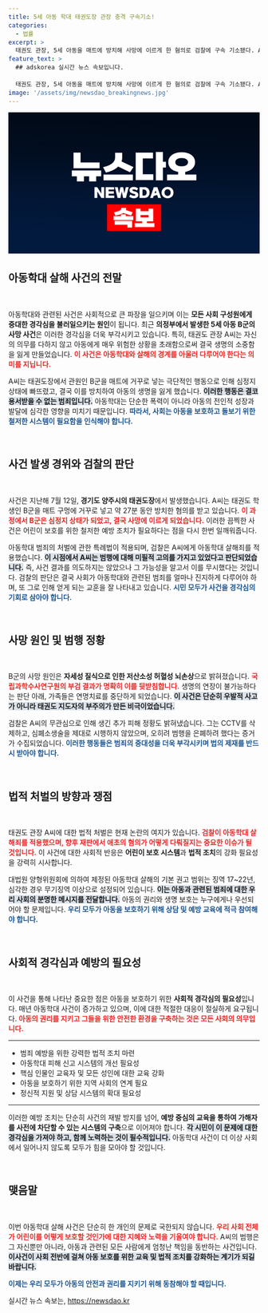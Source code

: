 ```yaml
---
title: 5세 아동 학대 태권도장 관장 충격 구속기소!
categories:
  - 법률
excerpt: >
  태권도 관장, 5세 아동을 매트에 방치해 사망에 이르게 한 혐의로 검찰에 구속 기소됐다. A씨는 고의성을 부인했지만, 검찰은 미필적 고의가 있다고 판단해 아동학대 살해죄를 적용했다. 가능성 있는 무기징역형에 직면한 A씨의 사건, 과연 어떤 결론이 날까?
feature_text: >
  ## adskorea 실시간 뉴스 속보입니다.

  태권도 관장, 5세 아동을 매트에 방치해 사망에 이르게 한 혐의로 검찰에 구속 기소됐다. A씨는 고의성을 부인했지만, 검찰은 미필적 고의가 있다고 판단해 아동학대 살해죄를 적용했다. 가능성 있는 무기징역형에 직면한 A씨의 사건, 과연 어떤 결론이 날까?
image: '/assets/img/newsdao_breakingnews.jpg'
---
```


<p><img src="/assets/img/newsdao_breakingnews.jpg" alt="adskorea 속보" /></p>

<h2 data-ke-size="size26">아동학대 살해 사건의 전말</h2>

<p data-ke-size="size16">&nbsp;</p>

<p>아동학대와 관련된 사건은 사회적으로 큰 파장을 일으키며 이는 <strong>모든 사회 구성원에게 중대한 경각심을 불러일으키는 원인</strong>이 됩니다. 최근 <strong>의정부에서 발생한 5세 아동 B군의 사망 사건</strong>은 이러한 경각심을 더욱 부각시키고 있습니다. 특히, 태권도 관장 A씨는 자신의 의무를 다하지 않고 아동에게 매우 위험한 상황을 초래함으로써 결국 생명의 소중함을 잃게 만들었습니다. <b><span style="color: #ee2323;">이 사건은 아동학대와 살해의 경계를 아울러 다루어야 한다는 의미를 지닙니다.</span></b></p>

<p>A씨는 태권도장에서 관원인 B군을 매트에 거꾸로 넣는 극단적인 행동으로 인해 심정지 상태에 빠뜨렸고, 결국 이를 방치하여 아동의 생명을 잃게 했습니다. <b><span style="background-color: #21538527;">이러한 행동은 결코 용서받을 수 없는 범죄입니다.</span></b> 아동학대는 단순한 폭력이 아니라 아동의 전인적 성장과 발달에 심각한 영향을 미치기 때문입니다. <b><span style="color: #1a5490;">따라서, 사회는 아동을 보호하고 돌보기 위한 철저한 시스템이 필요함을 인식해야 합니다.</span></b></p>

<p data-ke-size="size16">&nbsp;</p>

<h2 data-ke-size="size26">사건 발생 경위와 검찰의 판단</h2>

<p data-ke-size="size16">&nbsp;</p>

<p>사건은 지난해 7월 12일, <strong>경기도 양주시의 태권도장</strong>에서 발생했습니다. A씨는 태권도 학생인 B군을 매트 구멍에 거꾸로 넣고 약 27분 동안 방치한 혐의를 받고 있습니다. <b><span style="color: #ee2323;">이 과정에서 B군은 심정지 상태가 되었고, 결국 사망에 이르게 되었습니다.</span></b> 이러한 끔찍한 사건은 어린이 보호를 위한 철저한 예방 조치가 필요하다는 점을 다시 한번 일깨워줍니다. </p>

<p>아동학대 범죄의 처벌에 관한 특례법이 적용되며, 검찰은 A씨에게 아동학대 살해죄를 적용했습니다. <b><span style="background-color: #21538527;">이 시점에서 A씨는 범행에 대해 미필적 고의를 가지고 있었다고 판단되었습니다.</span></b> 즉, 사건 결과를 의도하지는 않았으나 그 가능성을 알고서 이를 무시했다는 것입니다. 검찰의 판단은 결국 사회가 아동학대와 관련된 범죄를 얼마나 진지하게 다루어야 하며, 또 그로 인해 얻게 되는 교훈을 잘 나타내고 있습니다. <b><span style="color: #1a5490;">시민 모두가 사건을 경각심의 기회로 삼아야 합니다.</span></b></p>

<p data-ke-size="size16">&nbsp;</p>

<h2 data-ke-size="size26">사망 원인 및 범행 정황</h2>

<p data-ke-size="size16">&nbsp;</p>

<p>B군의 사망 원인은 <strong>자세성 질식으로 인한 저산소성 허혈성 뇌손상</strong>으로 밝혀졌습니다. <b><span style="color: #ee2323;">국립과학수사연구원의 부검 결과가 명확히 이를 뒷받침합니다.</span></b> 생명의 연장이 불가능하다는 판단 아래, 가족들은 연명치료를 중단하게 되었습니다. <b><span style="background-color: #21538527;">이 사건은 단순히 우발적 사고가 아니라 태권도 지도자의 부주의가 만든 비극이었습니다.</span></b> </p>

<p>검찰은 A씨의 무관심으로 인해 생긴 추가 피해 정황도 밝혀냈습니다. 그는 CCTV를 삭제하고, 심폐소생술을 제대로 시행하지 않았으며, 오히려 범행을 은폐하려 했다는 증거가 수집되었습니다. <b><span style="color: #1a5490;">이러한 행동들은 범죄의 중대성을 더욱 부각시키며 법의 제재를 반드시 받아야 합니다.</span></b></p>

<p data-ke-size="size16">&nbsp;</p>

<h2 data-ke-size="size26">법적 처벌의 방향과 쟁점</h2>

<p data-ke-size="size16">&nbsp;</p>

<p>태권도 관장 A씨에 대한 법적 처벌은 현재 논란의 여지가 있습니다. <b><span style="color: #ee2323;">검찰이 아동학대 살해죄를 적용했으며, 향후 재판에서 애초의 혐의가 어떻게 다뤄질지는 중요한 이슈가 될 것입니다.</span></b> 이 사건에 대한 사회적 반응은 <strong>어린이 보호 시스템</strong>과 <strong>법적 조치</strong>의 강화 필요성을 강력히 시사합니다. </p>

<p>대법원 양형위원회에 의하여 제정된 아동학대 살해의 기본 권고 범위는 징역 17~22년, 심각한 경우 무기징역 이상으로 설정되어 있습니다. <b><span style="background-color: #21538527;">이는 아동과 관련된 범죄에 대한 우리 사회의 분명한 메시지를 전달합니다.</span></b> 아동의 권리와 생명 보호는 누구에게나 우선되어야 할 문제입니다. <b><span style="color: #1a5490;">우리 모두가 아동을 보호하기 위해 상담 및 예방 교육에 적극 참여해야 합니다.</span></b></p>

<p data-ke-size="size16">&nbsp;</p>

<h2 data-ke-size="size26">사회적 경각심과 예방의 필요성</h2>

<p data-ke-size="size16">&nbsp;</p>

<p>이 사건을 통해 나타난 중요한 점은 아동을 보호하기 위한 <strong>사회적 경각심의 필요성</strong>입니다. 매년 아동학대 사건이 증가하고 있으며, 이에 대한 적절한 대응이 절실하게 요구됩니다. <b><span style="color: #ee2323;">아동의 권리를 지키고 그들을 위한 안전한 환경을 구축하는 것은 모든 사회의 의무입니다.</span></b></p>

<hr>

<ul>
<li>범죄 예방을 위한 강력한 법적 조치 마련 </li>
<li>아동학대 피해 신고 시스템의 개선 필요성 </li>
<li>핵심 인물인 교육자 및 모든 성인에 대한 교육 강화 </li>
<li>아동을 보호하기 위한 지역 사회의 연계 필요 </li>
<li>정신적 지원 및 상담 시스템의 확대 필요성 </li>
</ul>

<hr>

<p>이러한 예방 조치는 단순히 사건의 재발 방지를 넘어, <strong>예방 중심의 교육을 통하여 가해자를 사전에 차단할 수 있는 시스템의 구축</strong>으로 이어져야 합니다. <b><span style="background-color: #21538527;">각 시민이 이 문제에 대한 경각심을 가져야 하고, 함께 노력하는 것이 필수적입니다.</span></b> 아동학대 사건이 더 이상 사회에서 일어나지 않도록 모두가 힘을 모아야 할 것입니다. </p>

<p data-ke-size="size16">&nbsp;</p>

<h2 data-ke-size="size26">맺음말</h2>

<p data-ke-size="size16">&nbsp;</p>

<p>이번 아동학대 살해 사건은 단순히 한 개인의 문제로 국한되지 않습니다. <b><span style="color: #ee2323;">우리 사회 전체가 어린이를 어떻게 보호할 것인가에 대한 지혜와 노력을 기울여야 합니다.</span></b> A씨의 범행은 그 자신뿐만 아니라, 아동과 관련된 모든 사람에게 엄청난 책임을 동반하는 사건입니다. <b><span style="background-color: #21538527;">이사건이 사회 전반에 걸쳐 아동 보호를 위한 교육 및 법적 조치를 강화하는 계기가 되길 바랍니다.</span></b></p>

<p><b><span style="color: #1a5490;">이제는 우리 모두가 아동의 안전과 권리를 지키기 위해 동참해야 할 때입니다.</span></b></p>
실시간 뉴스 속보는, <a href="https://newsdao.kr" rel="dofollow">https://newsdao.kr</a>


